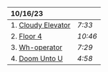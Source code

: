 | 10/16/23 |      |
| :--- | :--- |
| 1. [Cloudy Elevator](cloudy-elevator.mp3) | *7:33* |
| 2. [Floor 4](floor-4.mp3) | *10:46*  |
| 3. [Wh-operator](wh-operator.mp3) | *7:29* |
| 4. [Doom Unto U](doom-unto-u.mp3) | *4:58* |